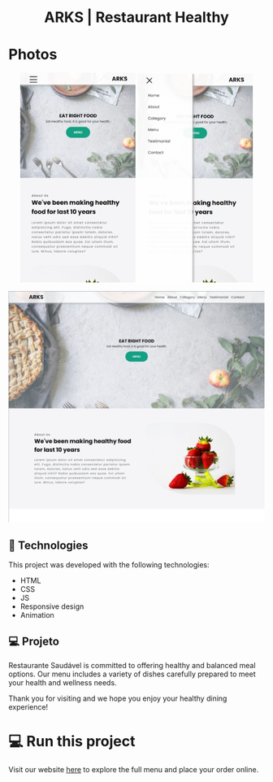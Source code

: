 <h1 align="center"> ARKS | Restaurant Healthy </h1>

# Photos

<div align="center">
  <img alt="SPA Pages" src=".github/preview01.png" width="45%">
  <img alt="SPA Pages" src=".github/preview02.png" width="45%">
</div>

![Photos 3](./.github/preview03.png)

## 🚀 Technologies

This project was developed with the following technologies:

- HTML
- CSS
- JS
- Responsive design
- Animation

## 💻 Projeto

Restaurante Saudável is committed to offering healthy and balanced meal options. Our menu includes a variety of dishes carefully prepared to meet your health and wellness needs.

Thank you for visiting and we hope you enjoy your healthy dining experience!

# 💻 Run this project

Visit our website [here](https://arks-lacerda.github.io/healthyFoodWebsite/) to explore the full menu and place your order online.
